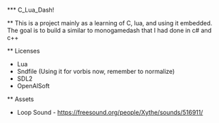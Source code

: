 *** C_Lua_Dash!

** This is a project mainly as a learning of C, lua, and using it embedded.  The goal is to build a similar to monogamedash that I had done in c# and c++

** Licenses
- Lua
- Sndfile (Using it for vorbis now, remember to normalize)
- SDL2
- OpenAlSoft

** Assets
- Loop Sound - https://freesound.org/people/Xythe/sounds/516911/

